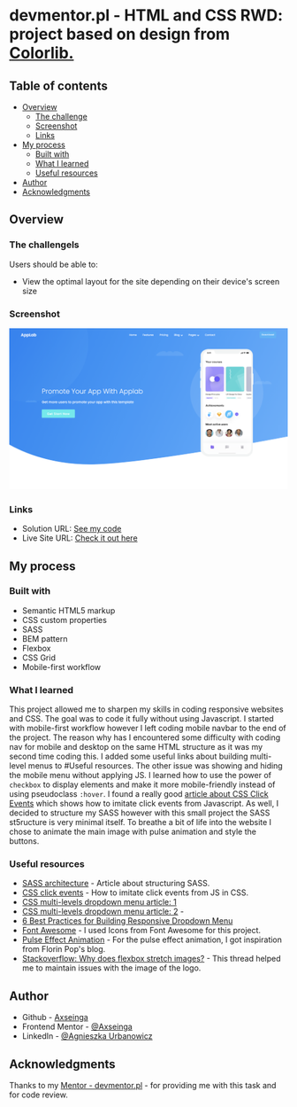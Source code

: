 # devmentor.pl - HTML and CSS RWD: project based on design from [Colorlib.](https://colorlib.com/)

## Table of contents

- [Overview](#overview)
  - [The challenge](#the-challenge)
  - [Screenshot](#screenshot)
  - [Links](#links)
- [My process](#my-process)
  - [Built with](#built-with)
  - [What I learned](#what-i-learned)
  - [Useful resources](#useful-resources)
- [Author](#author)
- [Acknowledgments](#acknowledgments)

## Overview

### The challengels

Users should be able to:

- View the optimal layout for the site depending on their device's screen size

### Screenshot

![](./assets/screenshot.png)

### Links

- Solution URL: [See my code](https://github.com/axseinga/applab-landing-page)
- Live Site URL: [Check it out here](https://axseinga-applab-landing-page.netlify.app/)

## My process

### Built with

- Semantic HTML5 markup
- CSS custom properties
- SASS
- BEM pattern
- Flexbox
- CSS Grid
- Mobile-first workflow

### What I learned

This project allowed me to sharpen my skills in coding responsive websites and CSS. The goal was to code it fully without using Javascript. I started with mobile-first workflow however I left coding mobile navbar to the end of the project. The reason why has I encountered some difficulty with coding nav for mobile and desktop on the same HTML structure as it was my second time coding this. I added some useful links about building multi-level menus to #Useful resources. The other issue was showing and hiding the mobile menu without applying JS. I learned how to use the power of `checkbox` to display elements and make it more mobile-friendly instead of using pseudoclass `:hover`. I found a really good [article about CSS Click Events](http://tympanus.net/codrops/2012/12/17/css-click-events/) which shows how to imitate click events from Javascript. As well, I decided to structure my SASS however with this small project the SASS st5ructure is very minimal itself. To breathe a bit of life into the website I chose to animate the main image with pulse animation and style the buttons.

### Useful resources

- [SASS architecture](https://itnext.io/structuring-your-sass-projects-c8d41fa55ed4) - Article about structuring SASS.
- [CSS click events](http://tympanus.net/codrops/2012/12/17/css-click-events/) - How to imitate click events from JS in CSS.
- [CSS multi-levels dropdown menu article: 1](https://medium.com/swlh/building-a-css-only-responsive-multi-level-mega-menu-ee0a3781cc3f)
- [CSS multi-levels dropdown menu article: 2](https://w3bits.com/css-responsive-nav-menu/) -
- [6 Best Practices for Building Responsive Dropdown Menu](https://webdesign.tutsplus.com/articles/best-practices-for-responsive-dropdown-menus--cms-35212)
- [Font Awesome](https://fontawesome.com/) - I used Icons from Font Awesome for this project.
- [Pulse Effect Animation](https://www.florin-pop.com/blog/2019/03/css-pulse-effect/) - For the pulse effect animation, I got inspiration from Florin Pop's blog.
- [Stackoverflow: Why does flexbox stretch images?](https://stackoverflow.com/questions/37609642/why-does-flexbox-stretch-my-image-rather-than-retaining-aspect-ratio) - This thread helped me to maintain issues with the image of the logo.

## Author

- Github - [Axseinga](https://github.com/axseinga)
- Frontend Mentor - [@Axseinga](https://www.frontendmentor.io/profile/axseinga)
- LinkedIn - [@Agnieszka Urbanowicz](https://www.linkedin.com/in/agnieszka-urbanowicz-051147151/)

## Acknowledgments

Thanks to my [Mentor - devmentor.pl](https://devmentor.pl/) - for providing me with this task and for code review.
